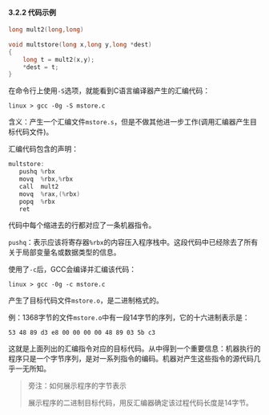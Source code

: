 #### 3.2.2 代码示例

```c
long mult2(long,long)
    
void multstore(long x,long y,long *dest)
{
    long t = mult2(x,y);
    *dest = t;
}
```

在命令行上使用`-S`选项，就能看到C语言编译器产生的汇编代码：

```shell
linux > gcc -0g -S mstore.c
```

含义：产生一个汇编文件`mstore.s`，但是不做其他进一步工作(调用汇编器产生目标代码文件)。

汇编代码包含的声明：

```c
multstore:
   pushq %rbx
   movq  %rbx,%rbx
   call  mult2
   movq  %rax,(%rbx)
   popq  %rbx
   ret
```

代码中每个缩进去的行都对应了一条机器指令。

`pushq`：表示应该将寄存器`%rbx`的内容压入程序栈中。这段代码中已经除去了所有关于局部变量名或数据类型的信息。

使用了`-c`后，GCC会编译并汇编该代码：

`linux > gcc -0g -c mstore.c`

产生了目标代码文件`mstore.o`，是二进制格式的。

例：1368字节的文件`mstore.o`中有一段14字节的序列，它的十六进制表示是：

`53 48 89 d3 e8 00 00 00 00 48 89 03 5b c3`

这就是上面列出的汇编指令对应的目标代码。从中得到一个重要信息：机器执行的程序只是一个字节序列，是对一系列指令的编码。机器对产生这些指令的源代码几乎一无所知。

> 旁注：如何展示程序的字节表示
>
> 展示程序的二进制目标代码，用反汇编器确定该过程代码长度是14字节。